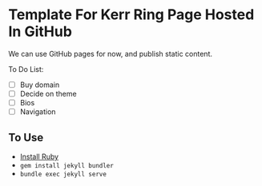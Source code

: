 # Template For Kerr Ring Page Hosted In GitHub

We can use GitHub pages for now, and publish static content.

To Do List:

- [ ] Buy domain
- [ ] Decide on theme
- [ ] Bios
- [ ] Navigation

## To Use

- [Install Ruby](https://rubyinstaller.org/downloads/)
- `gem install jekyll bundler`
- `bundle exec jekyll serve`
